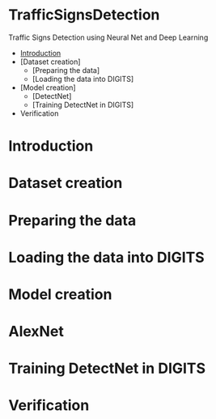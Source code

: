 # TrafficSignsDetection
Traffic Signs Detection using Neural Net and Deep Learning

- [Introduction](https://github.com/lucasvmoreira/TrafficSignsDetection/blob/master/README.md#introduction)
- [Dataset creation]
  - [Preparing the data]
  - [Loading the data into DIGITS]
- [Model creation]
  - [DetectNet]
  - [Training DetectNet in DIGITS]
- Verification

# Introduction
# Dataset creation
  # Preparing the data
  # Loading the data into DIGITS
# Model creation
  # AlexNet
  # Training DetectNet in DIGITS
# Verification
